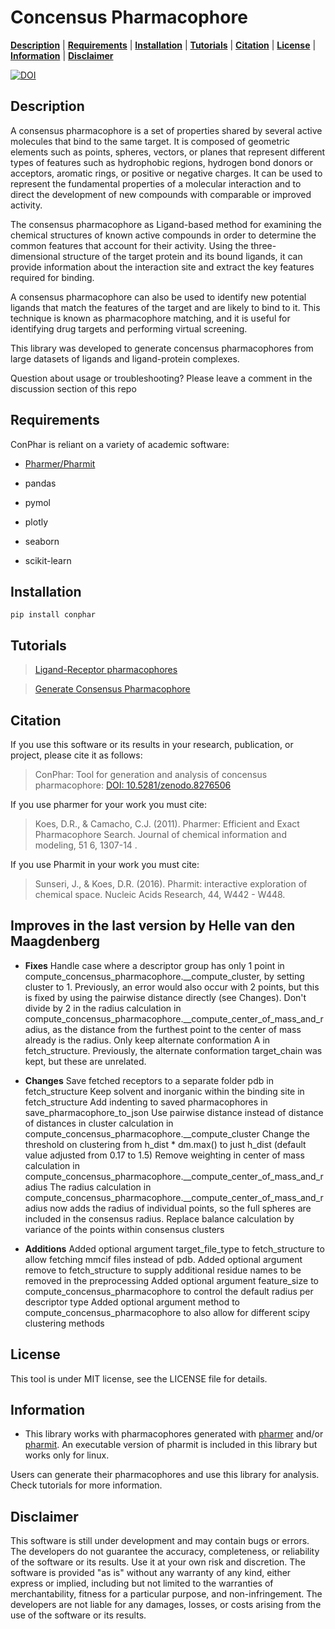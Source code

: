 # Concensus Pharmacophore

[**Description**](#description) | [**Requirements**](#requirements) | [**Installation**](#installation) | [**Tutorials**](#tutorials) | [**Citation**](#citation) | [**License**](#license) | [**Information**](#information) | [**Disclaimer**](#disclaimer)


[![DOI](https://zenodo.org/badge/680058699.svg)](https://zenodo.org/badge/latestdoi/680058699)


## Description

A consensus pharmacophore is a set of properties shared by several active molecules that bind to the same target. It is composed of geometric elements such as points, spheres, vectors, or planes that represent different types of features such as hydrophobic regions, hydrogen bond donors or acceptors, aromatic rings, or positive or negative charges. It can be used to represent the fundamental properties of a molecular interaction and to direct the development of new compounds with comparable or improved activity.

The consensus pharmacophore as Ligand-based method for examining the chemical structures of known active compounds in order to determine the common features that account for their activity. Using the three-dimensional structure of the target protein and its bound ligands, it can provide information about the interaction site and extract the key features required for binding.

A consensus pharmacophore can also be used to identify new potential ligands that match the features of the target and are likely to bind to it. This technique is known as pharmacophore matching, and it is useful for identifying drug targets and performing virtual screening.

This library was developed to generate concensus pharmacophores from large datasets of ligands and ligand-protein complexes.  

Question about usage or troubleshooting? Please leave a comment in the discussion section of this repo

## Requirements

ConPhar is reliant on a variety of academic software:

- [Pharmer/Pharmit](https://pharmit.csb.pitt.edu/) 

- pandas
- pymol
- plotly
- seaborn
- scikit-learn

## Installation 

```
pip install conphar
```

## Tutorials
> [Ligand-Receptor pharmacophores](https://github.com/AngelRuizMoreno/ConcensusPharmacophore/blob/main/tutorials/ReceptorLigandPharmacophores.ipynb)

> [Generate Consensus Pharmacophore](https://github.com/AngelRuizMoreno/ConcensusPharmacophore/blob/main/tutorials/ConsensusPharmacophore.ipynb)

## Citation

If you use this software or its results in your research, publication, or project, please cite it as follows:

> ConPhar: Tool for generation and analysis of concensus pharmacophore: [DOI: 10.5281/zenodo.8276506](https://zenodo.org/record/8276506)


If you use pharmer for your work you must cite:

> Koes, D.R., & Camacho, C.J. (2011). Pharmer: Efficient and Exact Pharmacophore Search. Journal of chemical information and modeling, 51 6, 1307-14 .

If you use Pharmit in your work you must cite:

> Sunseri, J., & Koes, D.R. (2016). Pharmit: interactive exploration of chemical space. Nucleic Acids Research, 44, W442 - W448.

## Improves in the last version by Helle van den Maagdenberg

- **Fixes**
Handle case where a descriptor group has only 1 point in compute_concensus_pharmacophore.__compute_cluster, by setting cluster to 1. Previously, an error would also occur with 2 points, but this is fixed by using the pairwise distance directly (see Changes).
Don't divide by 2 in the radius calculation in compute_concensus_pharmacophore.__compute_center_of_mass_and_radius, as the distance from the furthest point to the center of mass already is the radius.
Only keep alternate conformation A in fetch_structure. Previously, the alternate conformation target_chain was kept, but these are unrelated.

- **Changes**
Save fetched receptors to a separate folder pdb in fetch_structure
Keep solvent and inorganic within the binding site in fetch_structure
Add indenting to saved pharmacophores in save_pharmacophore_to_json
Use pairwise distance instead of distance of distances in cluster calculation in compute_concensus_pharmacophore.__compute_cluster
Change the threshold on clustering from h_dist * dm.max() to just h_dist (default value adjusted from 0.17 to 1.5)
Remove weighting in center of mass calculation in compute_concensus_pharmacophore.__compute_center_of_mass_and_radius
The radius calculation in compute_concensus_pharmacophore.__compute_center_of_mass_and_radius now adds the radius of individual points, so the full spheres are included in the consensus radius.
Replace balance calculation by variance of the points within consensus clusters

- **Additions**
Added optional argument target_file_type to fetch_structure to allow fetching mmcif files instead of pdb.
Added optional argument remove to fetch_structure to supply additional residue names to be removed in the preprocessing
Added optional argument feature_size to compute_concensus_pharmacophore to control the default radius per descriptor type
Added optional argument method to compute_concensus_pharmacophore to also allow for different scipy clustering methods


## License

This tool is under MIT license, see the LICENSE file for details.

## Information

- This library works with pharmacophores generated with [pharmer](https://sourceforge.net/projects/pharmer/) and/or [pharmit](https://pharmit.csb.pitt.edu/). An executable version of pharmit is included in this library but works only for linux.

Users can generate their pharmacophores and use this library for analysis. Check tutorials for more information.


## Disclaimer 

This software is still under development and may contain bugs or errors. The developers do not guarantee the accuracy, completeness, or reliability of the software or its results. Use it at your own risk and discretion. The software is provided "as is" without any warranty of any kind, either express or implied, including but not limited to the warranties of merchantability, fitness for a particular purpose, and non-infringement. The developers are not liable for any damages, losses, or costs arising from the use of the software or its results.
